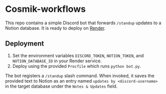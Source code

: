 # Cosmik-workflows

This repo contains a simple Discord bot that forwards `/standup` updates to a Notion database. It is ready to deploy on [Render](https://render.com).

## Deployment

1. Set the environment variables `DISCORD_TOKEN`, `NOTION_TOKEN`, and `NOTION_DATABASE_ID` in your Render service.
2. Deploy using the provided `Procfile` which runs `python bot.py`.

The bot registers a `/standup` slash command. When invoked, it saves the provided text to Notion as an entry named `updates by <discord-username>` in the target database under the `Notes & Updates` field.
